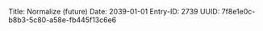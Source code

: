 Title: Normalize (future)
Date: 2039-01-01
Entry-ID: 2739
UUID: 7f8e1e0c-b8b3-5c80-a58e-fb445f13c6e6

